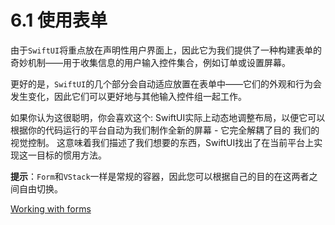 # 6.1 使用表单

由于`SwiftUI`将重点放在声明性用户界面上，因此它为我们提供了一种构建表单的奇妙机制——用于收集信息的用户输入控件集合，例如订单或设置屏幕。

更好的是，`SwiftUI`的几个部分会自动适应放置在表单中——它们的外观和行为会发生变化，因此它们可以更好地与其他输入控件组一起工作。

如果你认为这很聪明，你会喜欢这个: SwiftUI实际上动态地调整布局，以便它可以根据你的代码运行的平台自动为我们制作全新的屏幕 - 它完全解耦了目的 我们的视觉控制。 这意味着我们描述了我们想要的东西，SwiftUI找出了在当前平台上实现这一目标的惯用方法。

**提示**：`Form`和`VStack`一样是常规的容器，因此您可以根据自己的目的在这两者之间自由切换。

[Working with forms](https://www.hackingwithswift.com/quick-start/swiftui/working-with-forms)

